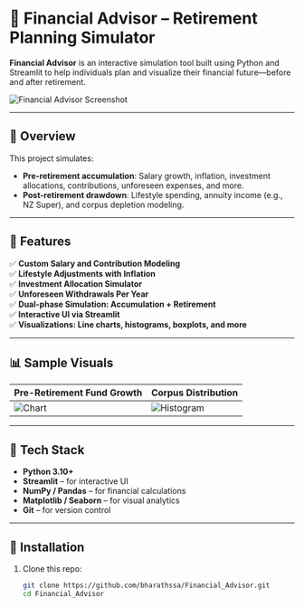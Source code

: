 # 💼 Financial Advisor – Retirement Planning Simulator

**Financial Advisor** is an interactive simulation tool built using Python and Streamlit to help individuals plan and visualize their financial future—before and after retirement.

![Financial Advisor Screenshot](images/dashboard_sample.png)

---

## 🧠 Overview

This project simulates:

- **Pre-retirement accumulation**: Salary growth, inflation, investment allocations, contributions, unforeseen expenses, and more.
- **Post-retirement drawdown**: Lifestyle spending, annuity income (e.g., NZ Super), and corpus depletion modeling.

---

## 🚀 Features

✅ **Custom Salary and Contribution Modeling**  
✅ **Lifestyle Adjustments with Inflation**  
✅ **Investment Allocation Simulator**  
✅ **Unforeseen Withdrawals Per Year**  
✅ **Dual-phase Simulation: Accumulation + Retirement**  
✅ **Interactive UI via Streamlit**  
✅ **Visualizations: Line charts, histograms, boxplots, and more**

---

## 📊 Sample Visuals

| Pre-Retirement Fund Growth | Corpus Distribution |
|----------------------------|---------------------|
| ![Chart]([images/fund_growth.png](https://github.com/bharathssa/Financial_Advisor/blob/main/images/Pre%20retirement%20growth.png)) | ![Histogram]([images/corpus_distribution.png](https://github.com/bharathssa/Financial_Advisor/blob/main/images/corpus%20distribution.png)) |

---

## 🧰 Tech Stack

- **Python 3.10+**
- **Streamlit** – for interactive UI
- **NumPy / Pandas** – for financial calculations
- **Matplotlib / Seaborn** – for visual analytics
- **Git** – for version control

---

## 🔧 Installation

1. Clone this repo:
   ```bash
   git clone https://github.com/bharathssa/Financial_Advisor.git
   cd Financial_Advisor
